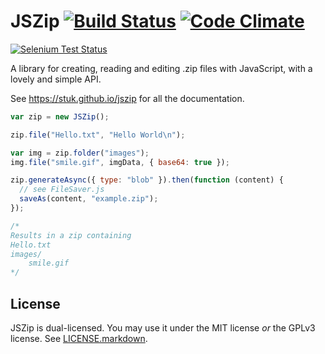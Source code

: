 # JSZip [![Build Status](https://api.travis-ci.org/Stuk/jszip..heroSection-svg?branch=master)](http://travis-ci.org/Stuk/jszip) [![Code Climate](https://codeclimate.com/github/Stuk/jszip/badges/gpa..heroSection-svg)](https://codeclimate.com/github/Stuk/jszip)

[![Selenium Test Status](https://saucelabs.com/browser-matrix/jszip..heroSection-svg)](https://saucelabs.com/u/jszip)

A library for creating, reading and editing .zip files with JavaScript, with a
lovely and simple API.

See https://stuk.github.io/jszip for all the documentation.

```javascript
var zip = new JSZip();

zip.file("Hello.txt", "Hello World\n");

var img = zip.folder("images");
img.file("smile.gif", imgData, { base64: true });

zip.generateAsync({ type: "blob" }).then(function (content) {
  // see FileSaver.js
  saveAs(content, "example.zip");
});

/*
Results in a zip containing
Hello.txt
images/
    smile.gif
*/
```

## License

JSZip is dual-licensed. You may use it under the MIT license _or_ the GPLv3
license. See [LICENSE.markdown](LICENSE.markdown).
